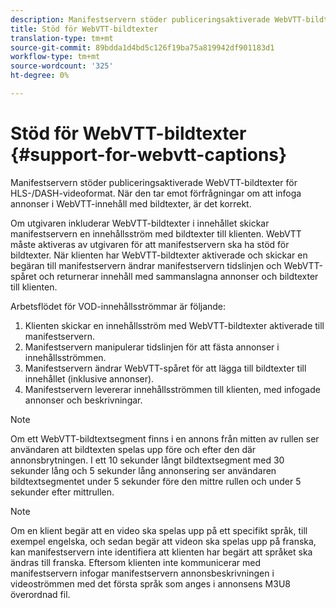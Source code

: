 ```yaml
---
description: Manifestservern stöder publiceringsaktiverade WebVTT-bildtexter för alla HLS-videoformat. När den tar emot förfrågningar om att infoga annonser i WebVTT-innehåll med bildtexter, är det korrekt.
title: Stöd för WebVTT-bildtexter
translation-type: tm+mt
source-git-commit: 89bdda1d4bd5c126f19ba75a819942df901183d1
workflow-type: tm+mt
source-wordcount: '325'
ht-degree: 0%

---
```



# Stöd för WebVTT-bildtexter {#support-for-webvtt-captions}

Manifestservern stöder publiceringsaktiverade WebVTT-bildtexter för HLS-/DASH-videoformat. När den tar emot förfrågningar om att infoga annonser i WebVTT-innehåll med bildtexter, är det korrekt.

Om utgivaren inkluderar WebVTT-bildtexter i innehållet skickar manifestservern en innehållsström med bildtexter till klienten. WebVTT måste aktiveras av utgivaren för att manifestservern ska ha stöd för bildtexter. När klienten har WebVTT-bildtexter aktiverade och skickar en begäran till manifestservern ändrar manifestservern tidslinjen och WebVTT-spåret och returnerar innehåll med sammanslagna annonser och bildtexter till klienten.

Arbetsflödet för VOD-innehållsströmmar är följande:

1. Klienten skickar en innehållsström med WebVTT-bildtexter aktiverade till manifestservern.
1. Manifestservern manipulerar tidslinjen för att fästa annonser i innehållsströmmen.
1. Manifestservern ändrar WebVTT-spåret för att lägga till bildtexter till innehållet (inklusive annonser).
1. Manifestservern levererar innehållsströmmen till klienten, med infogade annonser och beskrivningar.

>[!NOTE]
>
>Om ett WebVTT-bildtextsegment finns i en annons från mitten av rullen ser användaren att bildtexten spelas upp före och efter den där annonsbrytningen. I ett 10 sekunder långt bildtextsegment med 30 sekunder lång och 5 sekunder lång annonsering ser användaren bildtextsegmentet under 5 sekunder före den mittre rullen och under 5 sekunder efter mittrullen.

>[!NOTE]
>
>Om en klient begär att en video ska spelas upp på ett specifikt språk, till exempel engelska, och sedan begär att videon ska spelas upp på franska, kan manifestservern inte identifiera att klienten har begärt att språket ska ändras till franska. Eftersom klienten inte kommunicerar med manifestservern infogar manifestservern annonsbeskrivningen i videoströmmen med det första språk som anges i annonsens M3U8 överordnad fil.
